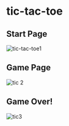 # tic-tac-toe
## Start Page
![tic-tac-toe1](https://user-images.githubusercontent.com/76151058/172063294-3202cf26-e8fb-4dd9-b725-7ad93ccbb791.png)


## Game Page
![tic 2](https://user-images.githubusercontent.com/76151058/172063306-105b924e-b52a-4a2c-a34d-eb550970ef45.png)



## Game Over!
![tic3](https://user-images.githubusercontent.com/76151058/172063308-9ba0d3e7-3b79-4391-a6e5-8a27a77163d3.png)
